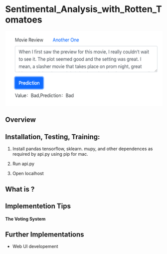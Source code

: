 # Sentimental_Analysis_with_Rotten_Tomatoes

<img src="./Train_Test_Data/屏幕快照 2019-03-02 上午2.23.29.png" height="240" />

## Overview


## Installation, Testing, Training:

1. Install pandas tensorflow, sklearn. mupy, and other dependences as required by api.py using pip for mac.

2. Run api.py

3. Open localhost

## What is ?

## Implementetion Tips

#### The Voting System

## Further Implementations

* Web UI developement
